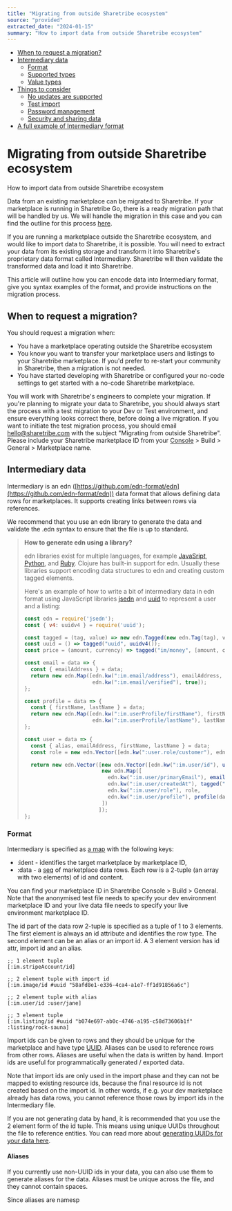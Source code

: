 ```yaml
---
title: "Migrating from outside Sharetribe ecosystem"
source: "provided"
extracted_date: "2024-01-15"
summary: "How to import data from outside Sharetribe ecosystem"
---
```


- [When to request a migration?](#when-to-request-a-migration)
- [Intermediary data](#intermediary-data)
  - [Format](#format)
  - [Supported types](#supported-types)
  - [Value types](#value-types)
- [Things to consider](#things-to-consider)
  - [No updates are supported](#no-updates-are-supported)
  - [Test import](#test-import)
  - [Password management](#password-management)
  - [Security and sharing data](#security-and-sharing-data)
- [A full example of Intermediary format](#a-full-example-of-intermediary-format)

# Migrating from outside Sharetribe ecosystem

How to import data from outside Sharetribe ecosystem

Data from an existing marketplace can be migrated to Sharetribe. If your marketplace is running in Sharetribe Go, there is a ready migration path that will be handled by us. We will handle the migration in this case and you can find the outline for this process [here](https://www.sharetribe.com/help/en/articles/8418385-migrating-from-sharetribe-go-to-the-new-sharetribe).

If you are running a marketplace outside the Sharetribe ecosystem, and would like to import data to Sharetribe, it is possible. You will need to extract your data from its existing storage and transform it into Sharetribe's proprietary data format called Intermediary. Sharetribe will then validate the transformed data and load it into Sharetribe.

This article will outline how you can encode data into Intermediary format, give you syntax examples of the format, and provide instructions on the migration process.

## When to request a migration?

You should request a migration when:

- You have a marketplace operating outside the Sharetribe ecosystem
- You know you want to transfer your marketplace users and listings to your Sharetribe marketplace. If you'd prefer to re-start your community in Sharetribe, then a migration is not needed.
- You have started developing with Sharetribe or configured your no-code settings to get started with a no-code Sharetribe marketplace.

You will work with Sharetribe's engineers to complete your migration. If you're planning to migrate your data to Sharetribe, you should always start the process with a test migration to your Dev or Test environment, and ensure everything looks correct there, before doing a live migration. If you want to initiate the test migration process, you should email [hello@sharetribe.com](mailto:hello@sharetribe.com) with the subject "Migrating from outside Sharetribe". Please include your Sharetribe marketplace ID from your [Console](https://console.sharetribe.com/) > Build > General > Marketplace name.

## Intermediary data

Intermediary is an edn ([https://github.com/edn-format/edn](https://github.com/edn-format/edn)) data format that allows defining data rows for marketplaces. It supports creating links between rows via references.

We recommend that you use an edn library to generate the data and validate the .edn syntax to ensure that the file is up to standard.

> **How to generate edn using a library?**
>
> edn libraries exist for multiple languages, for example [JavaSript](https://www.npmjs.com/search?q=edn), [Python](https://pypi.org/search/?q=edn), and [Ruby](https://rubygems.org/search?query=edn). Clojure has built-in support for edn. Usually these libraries support encoding data structures to edn and creating custom tagged elements.
>
> Here's an example of how to write a bit of intermediary data in edn format using JavaScript libraries [jsedn](https://www.npmjs.com/package/jsedn) and [uuid](https://www.npmjs.com/package/uuid) to represent a user and a listing:
>
> ```javascript
> const edn = require('jsedn');
> const { v4: uuidv4 } = require('uuid');
> 
> const tagged = (tag, value) => new edn.Tagged(new edn.Tag(tag), value);
> const uuid = () => tagged("uuid", uuidv4());
> const price = (amount, currency) => tagged("im/money", [amount, currency]);
> 
> const email = data => {
>   const { emailAddress } = data;
>   return new edn.Map([edn.kw(":im.email/address"), emailAddress,
>                       edn.kw(":im.email/verified"), true]);
> };
> 
> const profile = data => {
>   const { firstName, lastName } = data;
>   return new edn.Map([edn.kw(":im.userProfile/firstName"), firstName,
>                       edn.kw(":im.userProfile/lastName"), lastName]);
> };
> 
> const user = data => {
>   const { alias, emailAddress, firstName, lastName } = data;
>   const role = new edn.Vector([edn.kw(":user.role/customer"), edn.kw(":user.role/provider")]);
> 
>   return new edn.Vector([new edn.Vector([edn.kw(":im.user/id"), uuid(), alias]),
>                          new edn.Map([
>                            edn.kw(":im.user/primaryEmail"), email(data),
>                            edn.kw(":im.user/createdAt"), tagged("inst", new Date().toISOString()),
>                            edn.kw(":im.user/role"), role,
>                            edn.kw(":im.user/profile"), profile(data)
>                          ])
>                         ]);
> };
> ```

### Format

Intermediary is specified as [a map](https://clojure.org/reference/data_structures#Maps) with the following keys:

- :ident - identifies the target marketplace by marketplace ID,
- :data - a [seq](https://clojure.org/reference/sequences) of marketplace data rows. Each row is a 2-tuple (an array with two elements) of id and content.

You can find your marketplace ID in Sharetribe Console > Build > General. Note that the anonymised test file needs to specify your dev environment marketplace ID and your live data file needs to specify your live environment marketplace ID.

The id part of the data row 2-tuple is specified as a tuple of 1 to 3 elements. The first element is always an id attribute and identifies the row type. The second element can be an alias or an import id. A 3 element version has id attr, import id and an alias.

```text
;; 1 element tuple
[:im.stripeAccount/id]

;; 2 element tuple with import id
[:im.image/id #uuid "58afd8e1-e336-4ca4-a1e7-ff1d91856a6c"]

;; 2 element tuple with alias
[:im.user/id :user/jane]

;; 3 element tuple
[:im.listing/id #uuid "b074e697-ab0c-4746-a195-c58d73606b1f" :listing/rock-sauna]
```

Import ids can be given to rows and they should be unique for the marketplace and have type [UUID](#uuid). Aliases can be used to reference rows from other rows. Aliases are useful when the data is written by hand. Import ids are useful for programmatically generated / exported data.

Note that import ids are only used in the import phase and they can not be mapped to existing resource ids, because the final resource id is not created based on the import id. In other words, if e.g. your dev marketplace already has data rows, you cannot reference those rows by import ids in the Intermediary file.

If you are not generating data by hand, it is recommended that you use the 2 element form of the id tuple. This means using unique UUIDs throughout the file to reference entities. You can read more about [generating UUIDs for your data here](https://www.uuidgenerator.net/dev-corner).

#### Aliases

If you currently use non-UUID ids in your data, you can also use them to generate aliases for the data. Aliases must be unique across the file, and they cannot contain spaces.

Since aliases are namesp